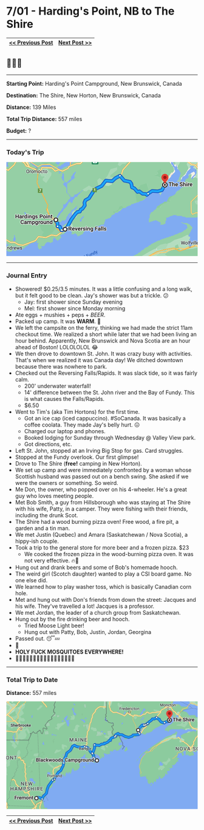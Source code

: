 # 7/01 - Harding's Point, NB to The Shire

| [<< Previous Post](06-30.md) |  [Next Post >>](07-02.md) |
|------------------------------|---------------------------|

## 🦟🦟🦟

---
**Starting Point:** Harding's Point Campground, New Brunswick, Canada

**Destination:** The Shire, New Horton, New Brunswick, Canada 

**Distance:** 139 Miles

**Total Trip Distance:** 557 miles

**Budget:** ? 

---

### Today's Trip

![map of hardings point to the shire](maps/07-01.png "day map")

---

### Journal Entry

* Showered! $0.25/3.5 minutes. It was a little confusing and a long walk, but it felt good to be clean. Jay's shower was but a trickle. 😕
  * Jay: first shower since Sunday evening
  * Mel: first shower since Monday morning
* Ate eggs + mushies + peps + *BEER*.
* Packed up camp. It was **WARM**. 🥵
* We left the campsite on the ferry, thinking we had made the strict 11am checkout time. We realized a short while later that we had been living an hour behind. Apparently, New Brunswick and Nova Scotia are an hour ahead of Boston! LOLOLOLOL 😂
* We then drove to downtown St. John. It was crazy busy with activities. That's when we realized it was Canada day! We ditched downtown because there was nowhere to park. 
* Checked out the Reversing Falls/Rapids. It was slack tide, so it was fairly calm.
  * 200' underwater waterfall!
  * 14' difference between the St. John river and the Bay of Fundy. This is what causes the Falls/Rapids.
  * $6.50
* Went to Tim's (aka Tim Hortons) for the first time.
  * Got an ice cap (iced cappuccino). #SoCanada. It was basically a coffee coolata. They made Jay's belly hurt. 😖
  * Charged our laptop and phones.
  * Booked lodging for Sunday through Wednesday @ Valley View park.
  * Got directions, etc.
* Left St. John, stopped at an Irving Big Stop for gas. Card struggles.
* Stopped at the Fundy overlook. Our first glimpse!
* Drove to The Shire (**free!** camping in New Horton).
* We set up camp and were immediately confronted by a woman whose Scottish husband was passed out on a bench swing. She asked if we were the owners or something. So weird.
* Me Don, the owner, who popped over on his 4-wheeler. He's a great guy who loves meeting people.
* Met Bob Smith, a guy from Hillsborough who was staying at The Shire with his wife, Patty, in a camper. They were fishing with their friends, including the drunk Scot.
* The Shire had a wood burning pizza oven! Free wood, a fire pit, a garden and a tin man.
* We met Justin (Quebec) and Amara (Saskatchewan / Nova Scotia), a hippy-ish couple.
* Took a trip to the general store for more beer and a frozen pizza. $23
  *  We cooked the frozen pizza in the wood-burning pizza oven. It was not very effective. 🔥🍕
* Hung out and drank beers and some of Bob's homemade hooch.
* The weird girl (Scotch daughter) wanted to play a CSI board game. No one else did.
* We learned how to play washer toss, which is basically Canadian corn hole.
* Met and hung out with Don's friends from down the street: Jacques and his wife. They've travelled a lot! Jacques is a professor.
* We met Jordan, the leader of a church group from Saskatchewan.
* Hung out by the fire drinking beer and hooch.
  * Tried Moose Light beer!
  * Hung out with Patty, Bob, Justin, Jordan, Georgina
* Passed out. 😴💤
* 🌙
* **HOLY FUCK MOSQUITOES EVERYWHERE!**
* 🦟🦟🦟🦟🦟🦟🦟🦟🦟🦟🦟🦟🦟🦟🦟🦟🦟


---

### Total Trip to Date

**Distance:** 557 miles

![total trip from fremont to the shire](maps/totals/07-01-total.png "total trip map")

| [<< Previous Post](06-30.md) |  [Next Post >>](07-02.md) |
|------------------------------|---------------------------|
